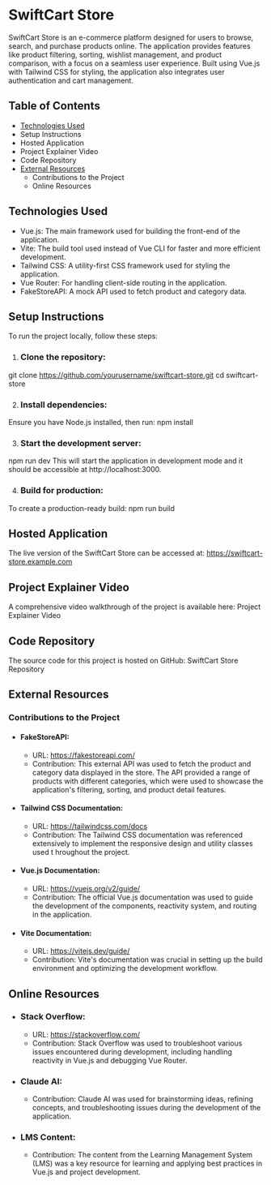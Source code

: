 # SwiftCart Store
SwiftCart Store is an e-commerce platform designed for users to browse, search, and purchase products online. The application provides features like product filtering, sorting, wishlist management, and product comparison, with a focus on a seamless user experience. Built using Vue.js with Tailwind CSS for styling, the application also integrates user authentication and cart management.

## Table of Contents
* [Technologies Used](##technologies-used)
* Setup Instructions
* Hosted Application
* Project Explainer Video
* Code Repository
* [External Resources](##external-resources)
  * Contributions to the Project
  * Online Resources
    
## Technologies Used
* Vue.js: The main framework used for building the front-end of the application.
* Vite: The build tool used instead of Vue CLI for faster and more efficient development.
* Tailwind CSS: A utility-first CSS framework used for styling the application.
* Vue Router: For handling client-side routing in the application.
* FakeStoreAPI: A mock API used to fetch product and category data.
  
## Setup Instructions
To run the project locally, follow these steps:

1. ### Clone the repository:
git clone https://github.com/yourusername/swiftcart-store.git
cd swiftcart-store

2. ### Install dependencies:
Ensure you have Node.js installed, then run:
npm install

3. ### Start the development server:
npm run dev
This will start the application in development mode and it should be accessible at http://localhost:3000.

4. ### Build for production:
To create a production-ready build:
npm run build

## Hosted Application
The live version of the SwiftCart Store can be accessed at: https://swiftcart-store.example.com

## Project Explainer Video
A comprehensive video walkthrough of the project is available here: Project Explainer Video

## Code Repository
The source code for this project is hosted on GitHub: SwiftCart Store Repository

## External Resources
### Contributions to the Project
* #### FakeStoreAPI:

  * URL: https://fakestoreapi.com/
  * Contribution: This external API was used to fetch the product and category data displayed in the store. The API provided a range of products 
    with different categories, which were used to showcase the application's filtering, sorting, and product detail features.
    
* #### Tailwind CSS Documentation:

  * URL: https://tailwindcss.com/docs
  * Contribution: The Tailwind CSS documentation was referenced extensively to implement the responsive design and utility classes used t 
    hroughout the project.
    
* #### Vue.js Documentation:

  * URL: https://vuejs.org/v2/guide/
  * Contribution: The official Vue.js documentation was used to guide the development of the components, reactivity system, and routing in the 
    application.
    
* #### Vite Documentation:

  * URL: https://vitejs.dev/guide/
  * Contribution: Vite's documentation was crucial in setting up the build environment and optimizing the development workflow.

    
## Online Resources
* ### Stack Overflow:

  * URL: https://stackoverflow.com/
  * Contribution: Stack Overflow was used to troubleshoot various issues encountered during development, including handling reactivity in Vue.js 
    and debugging Vue Router.
    
* ### Claude AI:

  * Contribution: Claude AI was used for brainstorming ideas, refining concepts, and troubleshooting issues during the development of the 
    application.
    
* ### LMS Content:

  * Contribution: The content from the Learning Management System (LMS) was a key resource for learning and applying best practices in Vue.js and 
    project development.
